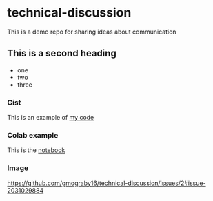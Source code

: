 # technical-discussion
This is a demo repo for sharing ideas about communication 


## This is a second heading

* one
* two
* three

### Gist

This is an example of [my code](https://gist.github.com/gmograby16/b03dbad0b1b1382b46c3eabcc572a527)

### Colab example

This is the [notebook](technical_docs.ipynb)

### Image 

https://github.com/gmograby16/technical-discussion/issues/2#issue-2031029884
